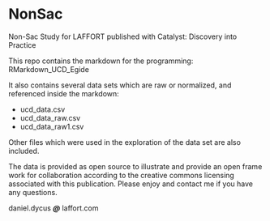 # NonSac
Non-Sac Study for LAFFORT published with Catalyst: Discovery into Practice

This repo contains the markdown for the programming:
RMarkdown_UCD_Egide

It also contains several data sets which are raw or normalized, and referenced inside the markdown:    
<ul>
<li>ucd_data.csv</li>
<li>ucd_data_raw.csv</li>
<li>ucd_data_raw1.csv</li>
</ul>     

Other files which were used in the exploration of the data set are also included. 

The data is provided as open source to illustrate and provide an open frame work for collaboration according to the creative commons licensing associated with this publication. Please enjoy and contact me if you have any questions. 

daniel.dycus ***@*** laffort.com
